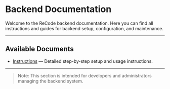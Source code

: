 # Backend Documentation

Welcome to the ReCode backend documentation. Here you can find all instructions and guides for backend setup, configuration, and maintenance.

---

## Available Documents

- [Instructions](/backend/instructions) — Detailed step-by-step setup and usage instructions.

---

> Note: This section is intended for developers and administrators managing the backend system.